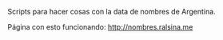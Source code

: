 Scripts para hacer cosas con la data de nombres de Argentina.

Página con esto funcionando: http://nombres.ralsina.me
